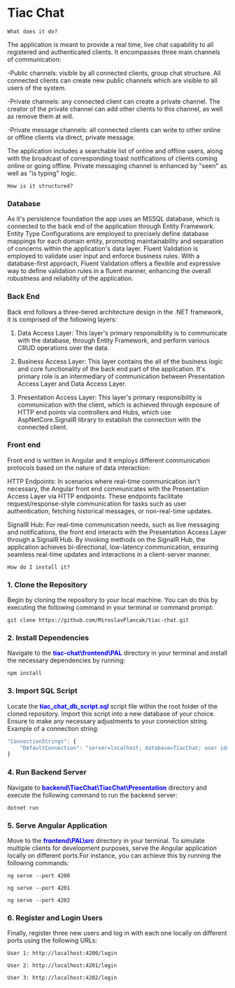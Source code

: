 # Tiac Chat

`What does it do?`

The application is meant to provide a real time, live chat capability to all registered and authenticated clients. It encompasses three main channels of communication: 

-Public channels: visible by all connected clients, group chat structure. All connected clients can create new public channels which are visible to all users of the system.

-Private channels: any connected client can create a private channel. The creator of the private channel can add other clients to this channel, as well as remove them at will.

-Private message channels: all connected clients can write to other online or offline clients via direct, private message.

The application includes a searchable list of online and offline users, along with the broadcast of corresponding toast notifications of clients coming online or going offline. Private messaging channel is enhanced by "seen" as well as "is typing" logic.

`How is it structured?`

### Database

As it's persistence foundation the app uses an MSSQL database, which is connected to the back end of the application through Entity Framework. Entity Type Configurations are employed to precisely define database mappings for each domain entity, promoting maintainability and separation of concerns within the application's data layer. Fluent Validation is employed to validate user input and enforce business rules. With a database-first approach, Fluent Validation offers a flexible and expressive way to define validation rules in a fluent manner, enhancing the overall robustness and reliability of the application.

### Back End

Back end follows a three-tiered architecture design in the .NET framework, it is comprised of the following layers:

1) Data Access Layer: This layer's primary responsibility is to communicate with the database, through Entity Framework, and perform various CRUD operations over the data.

2) Business Access Layer: This layer contains the all of the business logic and core functionality of the back end part of the application. It's primary role is an intermediary of communication between Presentation Access Layer and Data Access Layer.

3) Presentation Access Layer: This layer's primary responsibility is communication with the client, which is achieved through exposure of HTTP end points via controllers and Hubs, which use AspNetCore.SignalR library to establish the connection with the connected client.

### Front end

Front end is written in Angular and it employs different communication protocols based on the nature of data interaction: 

HTTP Endpoints: In scenarios where real-time communication isn't necessary, the Angular front end communicates with the Presentation Access Layer via HTTP endpoints. These endpoints facilitate request/response-style communication for tasks such as user authentication, fetching historical messages, or non-real-time updates.

SignalR Hub: For real-time communication needs, such as live messaging and notifications, the front end interacts with the Presentation Access Layer through a SignalR Hub. By invoking methods on the SignalR Hub, the application achieves bi-directional, low-latency communication, ensuring seamless real-time updates and interactions in a client-server manner.


`How do I install it?`

### 1. Clone the Repository
Begin by cloning the repository to your local machine. You can do this by executing the following command in your terminal or command prompt:

`git clone https://github.com/MiroslavPlancak/tiac-chat.git`

### 2. Install Dependencies
Navigate to the <span style="color:blue;">**tiac-chat\frontend\PAL**</span> directory in your terminal and install the necessary dependencies by running:

`npm install`

### 3. Import SQL Script
Locate the <span style="color:blue;">**tiac_chat_db_script.sql**</span> script file within the root folder of the cloned repository. Import this script into a new database of your choice. Ensure to make any necessary adjustments to your connection string. Example of a connection string:

```typescript
"ConnectionStrings": {
    "DefaultConnection": "server=localhost; database=TiacChat; user id=Miroslav; password=1234; Encrypt=false; TrustServerCertificate=true;"
}
```

### 4. Run Backend Server
Navigate to <span style="color:blue;">**backend\TiacChat\TiacChat\Presentation**</span> directory and execute the following command to run the backend server:

`dotnet run `

### 5. Serve Angular Application
Move to the <span style="color:blue;">**frontend\PAL\src**</span> directory in your terminal. To simulate multiple clients for development purposes, serve the Angular application locally on different ports.For instance, you can achieve this by running the following commands:

`ng serve --port 4200`

`ng serve --port 4201`

`ng serve --port 4202`

### 6. Register and Login Users
Finally, register three new users and log in with each one locally on different ports using the following URLs:

`User 1: http://localhost:4200/login`

`User 2: http://localhost:4201/login`

`User 3: http://localhost:4202/login`
